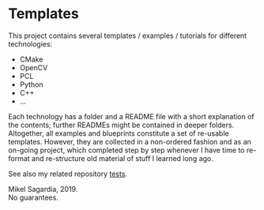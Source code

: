 # Templates

This project contains several templates / examples / tutorials for different technologies:

- CMake
- OpenCV
- PCL
- Python
- C++
- ...

Each technology has a folder and a README file with a short explanation of the contents; further READMEs might be contained in deeper folders. Altogether, all examples and blueprints constitute a set of re-usable templates. However, they are collected in a non-ordered fashion and as an on-going project, which completed step by step whenever I have time to re-format and re-structure old material of stuff I learned long ago.

See also my related repository [tests](https://github.com/mxagar/tests).

Mikel Sagardia, 2019.  
No guarantees.
